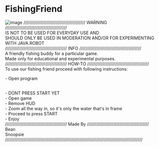 # FishingFriend
![image](https://user-images.githubusercontent.com/78900612/150030165-08816228-09a1-4925-86de-bdfb9ac89b58.png)
//////////////////////////////////////// WARNING ////////////////////////////////////////
<br />
IS NOT TO BE USED FOR EVERYDAY USE AND 
<br />
SHOULD ONLY BE USED IN MODERATION AND/OR FOR EXPERIMENTING WITH JAVA.ROBOT
<br />
//////////////////////////////////////// INFO ////////////////////////////////////////
<br />
A friendly fishing buddy for a particular game.
<br />
Made only for educational and experimental purposes.
<br />
//////////////////////////////////////// HOW-TO ////////////////////////////////////////
<br />
To use our fishing friend proceed with following instructions:
<br />
<p>- Open program</p>
<br />
- DONT PRESS START YET
<br />
- Open game
<br />
- Remove HUD
<br />
- Zoom all the way in, so it's only the water that's in frame
<br />
- Proceed to press START
<br />
- Enjoy
<br />
//////////////////////////////////////// Made By ////////////////////////////////////////
<br />
Bean
<br />
Snoopsie
<br />
/////////////////////////////////////////////////////////////////////////////////////////
<br />
